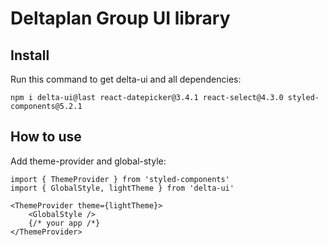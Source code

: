 # Deltaplan Group UI library

## Install

Run this command to get delta-ui and all dependencies:

```console
npm i delta-ui@last react-datepicker@3.4.1 react-select@4.3.0 styled-components@5.2.1
```

## How to use

Add theme-provider and global-style:

```type-script
import { ThemeProvider } from 'styled-components'
import { GlobalStyle, lightTheme } from 'delta-ui'

<ThemeProvider theme={lightTheme}>
    <GlobalStyle />
    {/* your app /*}
</ThemeProvider>
```
